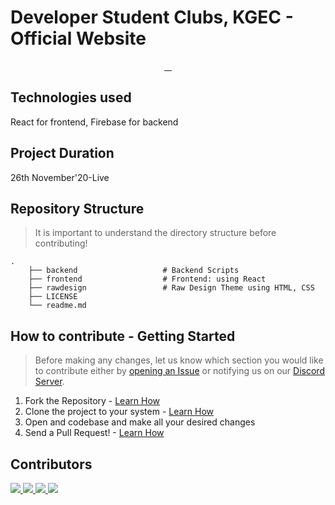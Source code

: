# Developer Student Clubs, KGEC - Official Website

<p align="center">
  <a aria-label="Made with React" href="https://reactjs.org/">
    <img alt="" src="http://img.shields.io/badge/Made%20with-React-61DAFB?style=for-the-badge&logo=react&labelColor=000000">
  </a>
  <a aria-label="License" href="https://github.com/dsckgec/dsck-website/blobl/master/license.md">
    <img alt="" src="http://img.shields.io/badge/LICENSE-MIT-85EA2D?style=for-the-badge&labelColor=000000">
  </a>
  <a aria-label="Join the community on Discord" href="https://dsck.ml/discord">
    <img alt="" src="https://img.shields.io/badge/Join%20the%20community-blueviolet.svg?style=for-the-badge&logo=Discord&labelColor=000000&logoWidth=20&logoColor=FFFFFF">
  </a>
  <a aria-label="Contributors" href="https://github.com/dsckgec/dsck-website/graphs/contributors">
    <img alt="" src="https://img.shields.io/github/contributors/dsckgec/dsck-website?color=EA4C89&style=for-the-badge&labelColor=000000">
  </a>
  
</p>

## Technologies used
React for frontend, Firebase for backend

## Project Duration
26th November'20-Live

## Repository Structure
> It is important to understand the directory structure before contributing!
```
.
    ├── backend                   # Backend Scripts
    ├── frontend                  # Frontend: using React
    ├── rawdesign                 # Raw Design Theme using HTML, CSS
    ├── LICENSE
    └── readme.md
```

## How to contribute - Getting Started
> Before making any changes, let us know which section you would like to contribute either by [opening an Issue](https://docs.github.com/en/free-pro-team@latest/github/managing-your-work-on-github/creating-an-issue) or notifying us on our [Discord Server](https://dsck.ml/discord).

1. Fork the Repository - [Learn How](https://docs.github.com/en/free-pro-team@latest/github/getting-started-with-github/fork-a-repo)
2. Clone the project to your system - [Learn How](https://docs.github.com/en/free-pro-team@latest/github/creating-cloning-and-archiving-repositories/cloning-a-repository)
3. Open and codebase and make all your desired changes
4. Send a Pull Request! - [Learn How](https://docs.github.com/en/free-pro-team@latest/github/collaborating-with-issues-and-pull-requests/creating-a-pull-request)

## Contributors

<a href="https://github.com/akm15machine">
  <img src="https://avatars1.githubusercontent.com/u/55695557?s=50&u=b9404e24b221842b970a2fc50b7730eace17a3cb">
</a>
<a href="https://github.com/singhayushh">
  <img src="https://avatars1.githubusercontent.com/u/52620158?s=50&u=48086396cbc747499d58e1617eb826576d2a6010">
</a>
<a href="https://github.com/adrishyantee">
  <img src="https://avatars2.githubusercontent.com/u/73780844?s=50&u=779057efe6cab4bb5f369c008695bce833ebdf88">
</a>
<a href="https://github.com/itsSnehaM">
  <img src="https://avatars1.githubusercontent.com/u/71477110?s=50&u=f81ad810cbf281bb15394ab943ff60955be96c66">
</a>
